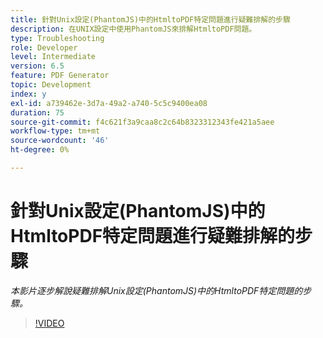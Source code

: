 ```yaml
---
title: 針對Unix設定(PhantomJS)中的HtmltoPDF特定問題進行疑難排解的步驟
description: 在UNIX設定中使用PhantomJS來排解HtmltoPDF問題。
type: Troubleshooting
role: Developer
level: Intermediate
version: 6.5
feature: PDF Generator
topic: Development
index: y
exl-id: a739462e-3d7a-49a2-a740-5c5c9400ea08
duration: 75
source-git-commit: f4c621f3a9caa8c2c64b8323312343fe421a5aee
workflow-type: tm+mt
source-wordcount: '46'
ht-degree: 0%

---
```


# 針對Unix設定(PhantomJS)中的HtmltoPDF特定問題進行疑難排解的步驟

*本影片逐步解說疑難排解Unix設定(PhantomJS)中的HtmltoPDF特定問題的步驟。*

>[!VIDEO](https://video.tv.adobe.com/v/335546?quality=12&learn=on)
